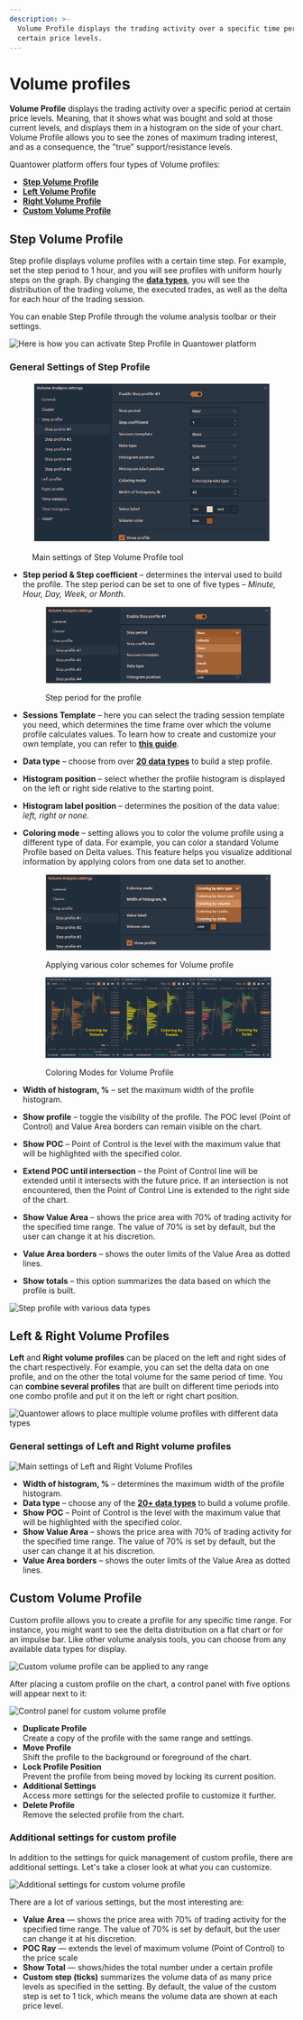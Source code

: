 ```yaml
---
description: >-
  Volume Profile displays the trading activity over a specific time period at
  certain price levels.
---
```


# Volume profiles

**Volume Profile** displays the trading activity over a specific period at certain price levels. Meaning, that it shows what was bought and sold at those current levels, and displays them in a histogram on the side of your chart. Volume Profile allows you to see the zones of maximum trading interest, and as a consequence, the "true" support/resistance levels.

Quantower platform offers four types of Volume profiles:

* [**Step Volume Profile**](volume-profiles.md#step-volume-profile)
* [**Left Volume Profile**](volume-profiles.md#left-and-right-volume-profiles)
* [**Right Volume Profile**](volume-profiles.md#left-and-right-volume-profiles)
* [**Custom Volume Profile**](volume-profiles.md#custom-volume-profile)

## Step Volume Profile

Step profile displays volume profiles with a certain time step. For example, set the step period to 1 hour, and you will see profiles with uniform hourly steps on the graph. By changing the [**data types**](https://help.quantower.com/analytics-panels/chart/volume-analysis-tools#data-types-of-volume-analysis-tools), you will see the distribution of the trading volume, the executed trades, as well as the delta for each hour of the trading session.

You can enable Step Profile through the volume analysis toolbar or their settings.

![Here is how you can activate Step Profile in Quantower platform](<../../../.gitbook/assets/step profile activation.gif>)

### **General Settings of Step Profile**

<figure><img src="../../../.gitbook/assets/clipboard-image-1727282704.png" alt=""><figcaption><p>Main settings of Step Volume Profile tool</p></figcaption></figure>

*   **Step period & Step coefficient** – determines the interval used to build the profile. The step period can be set to one of five types – _Minute, Hour, Day, Week, or Month_.

    <figure><img src="../../../.gitbook/assets/image (1) (1).png" alt=""><figcaption><p>Step period for the profile</p></figcaption></figure>
* **Sessions Template** – here you can select the trading session template you need, which determines the time frame over which the volume profile calculates values. To learn how to create and customize your own template, you can refer to [**this guide**](https://help.quantower.com/quantower/miscellaneous-panels/sessions-manager#how-to-set-custom-trading-sessions-for-futures-on-cqg-rithmic).
* **Data type** – choose from over [**20 data types**](./#data-types-of-volume-analysis-tools) to build a step profile.
* **Histogram position** – select whether the profile histogram is displayed on the left or right side relative to the starting point.
* **Histogram label position** – determines the position of the data value: _left, right or none._
*   **Coloring mode** – setting allows you to color the volume profile using a different type of data. For example, you can color a standard Volume Profile based on Delta values. This feature helps you visualize additional information by applying colors from one data set to another.

    <figure><img src="../../../.gitbook/assets/image (4).png" alt=""><figcaption><p>Applying various color schemes for Volume profile</p></figcaption></figure>

    <figure><img src="../../../.gitbook/assets/Coloring Modes for Volume profile (1).png" alt=""><figcaption><p>Coloring Modes for Volume Profile</p></figcaption></figure>
* **Width of histogram, %** – set the maximum width of the profile histogram.
* **Show profile** – toggle the visibility of the profile. The POC level (Point of Control) and Value Area borders can remain visible on the chart.
* **Show POC** – Point of Control is the level with the maximum value that will be highlighted with the specified color.
* **Extend POC until intersection** – the Point of Control line will be extended until it intersects with the future price. If an intersection is not encountered, then the Point of Control Line is extended to the right side of the chart.
* **Show Value Area** – shows the price area with 70% of trading activity for the specified time range. The value of 70% is set by default, but the user can change it at his discretion.
* **Value Area borders** – shows the outer limits of the Value Area as dotted lines.
* **Show totals** – this option summarizes the data based on which the profile is built.

![Step profile with various data types](../../../.gitbook/assets/step-profile-data-types.gif)

## Left & Right Volume Profiles

**Left** and **Right volume profiles** can be placed on the left and right sides of the chart respectively. For example, you can set the delta data on one profile, and on the other the total volume for the same period of time. You can **combine several profiles** that are built on different time periods into one combo profile and put it on the left or right chart position.

![Quantower allows to place multiple volume profiles with different data types](<../../../.gitbook/assets/Left and right volume profile in Quantower.png>)

### General settings of Left and Right volume profiles

![Main settings of Left and Right Volume Profiles](<../../../.gitbook/assets/General settings of left volume profile.png>)

* **Width of histogram, %** – determines the maximum width of the profile histogram.
* **Data type** – choose any of the [**20+ data types**](./#data-types-of-volume-analysis-tools) to build a volume profile.
* **Show POC** – Point of Control is the level with the maximum value that will be highlighted with the specified color.
* **Show Value Area** – shows the price area with 70% of trading activity for the specified time range. The value of 70% is set by default, but the user can change it at his discretion.
* **Value Area borders** – shows the outer limits of the Value Area as dotted lines.

## Custom Volume Profile

Custom profile allows you to create a profile for any specific time range.  For instance, you might want to see the delta distribution on a flat chart or for an impulse bar. Like other volume analysis tools, you can choose from any available data types for display.

![Custom volume profile can be applied to any range](../../../.gitbook/assets/new-custom-profile.gif)

After placing a custom profile on the chart, a control panel with five options will appear next to it:

![Control panel for custom volume profile](<../../../.gitbook/assets/image (20) (1).png>)

* **Duplicate Profile**\
  Create a copy of the profile with the same range and settings.
* **Move Profile**\
  Shift the profile to the background or foreground of the chart.
* **Lock Profile Position**\
  Prevent the profile from being moved by locking its current position.
* **Additional Settings**\
  Access more settings for the selected profile to customize it further.
* **Delete Profile**\
  Remove the selected profile from the chart.

### Additional settings for custom profile

In addition to the settings for quick management of custom profile, there are additional settings. Let's take a closer look at what you can customize.

![Additional settings for custom volume profile](../../../.gitbook/assets/custom-profile-settings.gif)

There are a lot of various settings, but the most interesting are:

* **Value Area** — shows the price area with 70% of trading activity for the specified time range. The value of 70% is set by default, but the user can change it at his discretion.
* **POC Ray** — extends the level of maximum volume (Point of Control) to the price scale
* **Show Total** — shows/hides the total number under a certain profile
* **Custom step (ticks)** summarizes the volume data of as many price levels as specified in the setting. By default, the value of the custom step is set to 1 tick, which means the volume data are shown at each price level.
